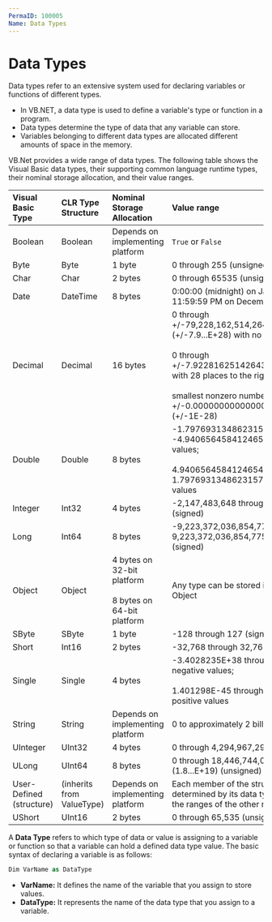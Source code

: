 ```yaml
---
PermaID: 100005
Name: Data Types
---
```


# Data Types

Data types refer to an extensive system used for declaring variables or functions of different types. 

 - In VB.NET, a data type is used to define a variable's type or function in a program.
 - Data types determine the type of data that any variable can store. 
 - Variables belonging to different data types are allocated different amounts of space in the memory. 

VB.Net provides a wide range of data types. The following table shows the Visual Basic data types, their supporting common language runtime types, their nominal storage allocation, and their value ranges.

| Visual Basic Type    | CLR Type Structure          | Nominal Storage Allocation        | Value range                         |
| :--------------------| :---------------------------| :---------------------------------| :-----------------------------------|
| Boolean              | Boolean                     | Depends on implementing platform  | `True` or `False`                  | 
| Byte                 | Byte                        | 1 byte                            | 0 through 255 (unsigned)            | 
| Char                 | Char                        | 2 bytes                           | 0 through 65535 (unsigned)          |
| Date                 | DateTime                    | 8 bytes                           | 0:00:00 (midnight) on January 1, 0001 through 11:59:59 PM on December 31, 9999 |
| Decimal              | Decimal                     | 16 bytes                          | 0 through +/-79,228,162,514,264,337,593,543,950,335 (+/-7.9...E+28) with no decimal point; <br><br> 0 through +/-7.9228162514264337593543950335 with 28 places to the right of the decimal; <br><br> smallest nonzero number is +/-0.0000000000000000000000000001 (+/-1E-28)|
| Double               | Double	                     | 8 bytes                           | -1.79769313486231570E+308 through -4.94065645841246544E-324, for negative values; <br><br> 4.94065645841246544E-324 through 1.79769313486231570E+308 † for positive values |
| Integer              | Int32                       | 4 bytes                           | -2,147,483,648 through 2,147,483,647 (signed) |
| Long                 | Int64                       | 8 bytes                           | -9,223,372,036,854,775,808 through 9,223,372,036,854,775,807 (9.2...E+18) (signed) |
| Object               | Object                      | 4 bytes on 32-bit platform <br><br> 8 bytes on 64-bit platform | Any type can be stored in a variable of type Object |
| SByte                | SByte                       | 1 byte                            | -128 through 127 (signed) |
| Short                | Int16                       | 2 bytes                           | -32,768 through 32,767 (signed) |
| Single               | Single                      | 4 bytes                           | -3.4028235E+38 through -1.401298E-45 for negative values; <br><br> 1.401298E-45 through 3.4028235E+38 † for positive values |
| String               | String                      | Depends on implementing platform  | 0 to approximately 2 billion Unicode characters |
| UInteger             | UInt32                      | 4 bytes                           | 0 through 4,294,967,295 (unsigned) |
| ULong                | UInt64                      | 8 bytes                           | 0 through 18,446,744,073,709,551,615 (1.8...E+19) (unsigned) |
| User-Defined (structure) | (inherits from ValueType) | Depends on implementing platform| Each member of the structure has a range determined by its data type and independent of the ranges of the other members |
| UShort               | UInt16                      | 2 bytes                           | 0 through 65,535 (unsigned) |

A **Data Type** refers to which type of data or value is assigning to a variable or function so that a variable can hold a defined data type value. The basic syntax of declaring a variable is as follows:

```csharp
Dim VarName as DataType
```

 - **VarName:** It defines the name of the variable that you assign to store values.
 - **DataType:** It represents the name of the data type that you assign to a variable.

